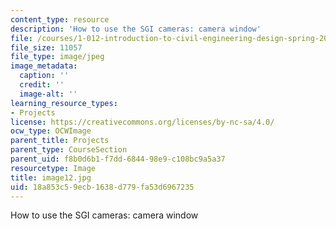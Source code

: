```yaml
---
content_type: resource
description: 'How to use the SGI cameras: camera window'
file: /courses/1-012-introduction-to-civil-engineering-design-spring-2002/18a853c59ecb1638d779fa53d6967235_image12.jpg
file_size: 11057
file_type: image/jpeg
image_metadata:
  caption: ''
  credit: ''
  image-alt: ''
learning_resource_types:
- Projects
license: https://creativecommons.org/licenses/by-nc-sa/4.0/
ocw_type: OCWImage
parent_title: Projects
parent_type: CourseSection
parent_uid: f8b0d6b1-f7dd-6844-98e9-c108bc9a5a37
resourcetype: Image
title: image12.jpg
uid: 18a853c5-9ecb-1638-d779-fa53d6967235
---
```

How to use the SGI cameras: camera window